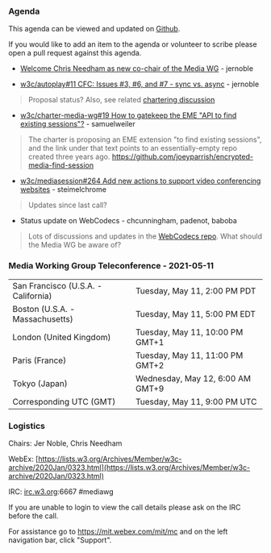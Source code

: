 ### Agenda

This agenda can be viewed and updated on [Github](https://github.com/w3c/media-wg/blob/master/meetings/2021-05-11-Media_Working_Group_Teleconference-agenda.md).

If you would like to add an item to the agenda or volunteer to scribe please open a pull request against this agenda.

* [Welcome Chris Needham as new co-chair of the Media WG](https://lists.w3.org/Archives/Public/public-media-wg/2021Apr/0009.html) - jernoble

* [w3c/autoplay#11 CFC: Issues #3, #6, and #7 - sync vs. async](https://github.com/w3c/autoplay/issues/11) - jernoble
> Proposal status? Also, see related [chartering discussion](https://github.com/w3c/charter-media-wg/issues/24)

* [w3c/charter-media-wg#19 How to gatekeep the EME "API to find existing sessions"?](https://github.com/w3c/charter-media-wg/issues/19) - samuelweiler
> The charter is proposing an EME extension "to find existing sessions", and the link under that text points to an essentially-empty repo created three years ago. https://github.com/joeyparrish/encrypted-media-find-session

* [w3c/mediasession#264 Add new actions to support video conferencing websites](https://github.com/w3c/mediasession/issues/264) - steimelchrome
> Updates since last call?

* Status update on WebCodecs - chcunningham, padenot, baboba
> Lots of discussions and updates in the [WebCodecs repo](https://github.com/w3c/webcodecs). What should the Media WG be aware of?

### Media Working Group Teleconference - 2021-05-11

<table>
<tr><td> San Francisco (U.S.A. - California) <td> Tuesday, May 11, 2:00 PM PDT
<tr><td> Boston (U.S.A. - Massachusetts) <td> Tuesday, May 11, 5:00 PM EDT
<tr><td> London (United Kingdom) <td> Tuesday, May 11, 10:00 PM GMT+1
<tr><td> Paris (France) <td> Tuesday, May 11, 11:00 PM GMT+2
<tr><td> Tokyo (Japan) <td> Wednesday, May 12, 6:00 AM GMT+9
<tr><td> Corresponding UTC (GMT) <td> Tuesday, May 11, 9:00 PM UTC
</table>

### Logistics

Chairs: Jer Noble, Chris Needham

WebEx: [https://lists.w3.org/Archives/Member/w3c-archive/2020Jan/0323.html](https://lists.w3.org/Archives/Member/w3c-archive/2020Jan/0323.html)

IRC: [irc.w3.org](https://irc.w3.org/):6667 #mediawg

If you are unable to login to view the call details please ask on the IRC before the call.

For assistance go to https://mit.webex.com/mit/mc  and on the left navigation bar, click "Support".
